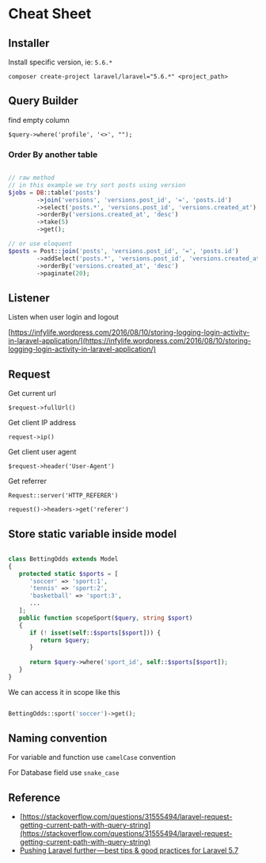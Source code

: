 # Cheat Sheet

## Installer

Install specific version, ie: `5.6.*`

`composer create-project laravel/laravel="5.6.*" <project_path>`

## Query Builder

find empty column

`$query->where('profile', '<>', "");`

### Order By another table

```php

// raw method
// in this example we try sort posts using version
$jobs = DB::table('posts')
        ->join('versions', 'versions.post_id', '=', 'posts.id')
        ->select('posts.*', 'versions.post_id', 'versions.created_at')
        ->orderBy('versions.created_at', 'desc')
        ->take(5)
        ->get();

// or use eloquent
$posts = Post::join('posts', 'versions.post_id', '=', 'posts.id')
        ->addSelect('posts.*', 'versions.post_id', 'versions.created_at')
        ->orderBy('versions.created_at', 'desc')
        ->paginate(20);

```

## Listener

Listen when user login and logout

[https://infylife.wordpress.com/2016/08/10/storing-logging-login-activity-in-laravel-application/](https://infylife.wordpress.com/2016/08/10/storing-logging-login-activity-in-laravel-application/)

## Request

Get current url

`$request->fullUrl()`

Get client IP address

`request->ip()`

Get client user agent

`$request->header('User-Agent')`

Get referrer

`Request::server('HTTP_REFERER')`

`request()->headers->get('referer')`

## Store static variable inside model

```php

class BettingOdds extends Model
{
   protected static $sports = [
      'soccer' => 'sport:1',
      'tennis' => 'sport:2',
      'basketball' => 'sport:3',
      ...
   ];
   public function scopeSport($query, string $sport)
   {
      if (! isset(self::$sports[$sport])) {
         return $query;
      }
      
      return $query->where('sport_id', self::$sports[$sport]);
   }
}

```

We can access it in scope like this

```php

BettingOdds::sport('soccer')->get();

```

## Naming convention

For variable and function use `camelCase` convention

For Database field use `snake_case`

## Reference

* [https://stackoverflow.com/questions/31555494/laravel-request-getting-current-path-with-query-string](https://stackoverflow.com/questions/31555494/laravel-request-getting-current-path-with-query-string)
* [Pushing Laravel further — best tips & good practices for Laravel 5.7](https://medium.com/@alexrenoki/pushing-laravel-further-best-tips-good-practices-for-laravel-5-7-ac97305b8cac)
